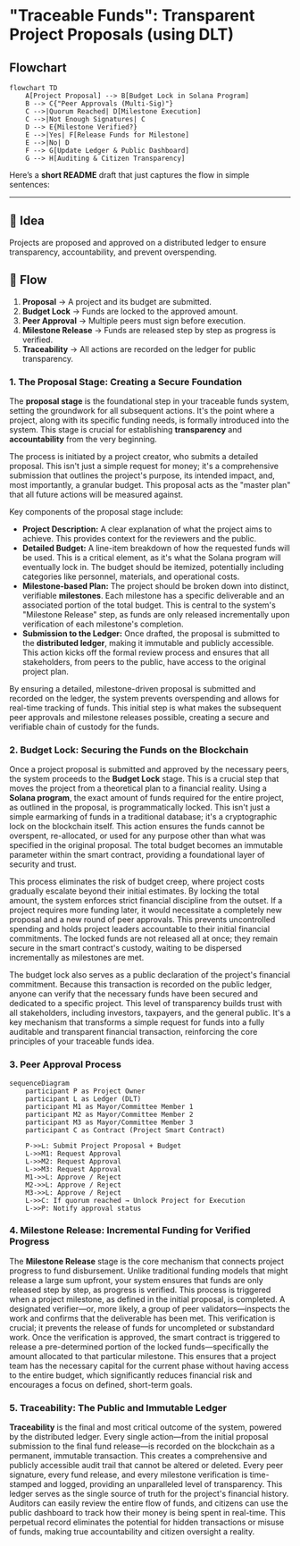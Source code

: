 # "Traceable Funds": Transparent Project Proposals (using DLT) 


## Flowchart

```mermaid
flowchart TD
    A[Project Proposal] --> B[Budget Lock in Solana Program]
    B --> C{"Peer Approvals (Multi-Sig)"}
    C -->|Quorum Reached| D[Milestone Execution]
    C -->|Not Enough Signatures| C
    D --> E{Milestone Verified?}
    E -->|Yes| F[Release Funds for Milestone]
    E -->|No| D
    F --> G[Update Ledger & Public Dashboard]
    G --> H[Auditing & Citizen Transparency]
```

Here’s a **short README** draft that just captures the flow in simple sentences:

---


## 📌 Idea

Projects are proposed and approved on a distributed ledger to ensure transparency, accountability, and prevent overspending.

## 🔄 Flow

1. **Proposal** → A project and its budget are submitted.
2. **Budget Lock** → Funds are locked to the approved amount.
3. **Peer Approval** → Multiple peers must sign before execution.
4. **Milestone Release** → Funds are released step by step as progress is verified.
5. **Traceability** → All actions are recorded on the ledger for public transparency.

### 1. The Proposal Stage: Creating a Secure Foundation

The **proposal stage** is the foundational step in your traceable funds system, setting the groundwork for all subsequent actions. It's the point where a project, along with its specific funding needs, is formally introduced into the system. This stage is crucial for establishing **transparency** and **accountability** from the very beginning.

The process is initiated by a project creator, who submits a detailed proposal. This isn't just a simple request for money; it's a comprehensive submission that outlines the project's purpose, its intended impact, and, most importantly, a granular budget. This proposal acts as the "master plan" that all future actions will be measured against.

Key components of the proposal stage include:

* **Project Description:** A clear explanation of what the project aims to achieve. This provides context for the reviewers and the public.
* **Detailed Budget:** A line-item breakdown of how the requested funds will be used. This is a critical element, as it's what the Solana program will eventually lock in. The budget should be itemized, potentially including categories like personnel, materials, and operational costs.
* **Milestone-based Plan:** The project should be broken down into distinct, verifiable **milestones**. Each milestone has a specific deliverable and an associated portion of the total budget. This is central to the system's "Milestone Release" step, as funds are only released incrementally upon verification of each milestone's completion.
* **Submission to the Ledger:** Once drafted, the proposal is submitted to the **distributed ledger**, making it immutable and publicly accessible. This action kicks off the formal review process and ensures that all stakeholders, from peers to the public, have access to the original project plan.

By ensuring a detailed, milestone-driven proposal is submitted and recorded on the ledger, the system prevents overspending and allows for real-time tracking of funds. This initial step is what makes the subsequent peer approvals and milestone releases possible, creating a secure and verifiable chain of custody for the funds. 

### 2. Budget Lock: Securing the Funds on the Blockchain

Once a project proposal is submitted and approved by the necessary peers, the system proceeds to the **Budget Lock** stage. This is a crucial step that moves the project from a theoretical plan to a financial reality. Using a **Solana program**, the exact amount of funds required for the entire project, as outlined in the proposal, is programmatically locked. This isn't just a simple earmarking of funds in a traditional database; it's a cryptographic lock on the blockchain itself. This action ensures the funds cannot be overspent, re-allocated, or used for any purpose other than what was specified in the original proposal. The total budget becomes an immutable parameter within the smart contract, providing a foundational layer of security and trust.

This process eliminates the risk of budget creep, where project costs gradually escalate beyond their initial estimates. By locking the total amount, the system enforces strict financial discipline from the outset. If a project requires more funding later, it would necessitate a completely new proposal and a new round of peer approvals. This prevents uncontrolled spending and holds project leaders accountable to their initial financial commitments. The locked funds are not released all at once; they remain secure in the smart contract's custody, waiting to be dispersed incrementally as milestones are met.

The budget lock also serves as a public declaration of the project's financial commitment. Because this transaction is recorded on the public ledger, anyone can verify that the necessary funds have been secured and dedicated to a specific project. This level of transparency builds trust with all stakeholders, including investors, taxpayers, and the general public. It's a key mechanism that transforms a simple request for funds into a fully auditable and transparent financial transaction, reinforcing the core principles of your traceable funds idea.


### 3. Peer Approval Process

```mermaid
sequenceDiagram
    participant P as Project Owner
    participant L as Ledger (DLT)
    participant M1 as Mayor/Committee Member 1
    participant M2 as Mayor/Committee Member 2
    participant M3 as Mayor/Committee Member 3
    participant C as Contract (Project Smart Contract)

    P->>L: Submit Project Proposal + Budget
    L->>M1: Request Approval
    L->>M2: Request Approval
    L->>M3: Request Approval
    M1->>L: Approve / Reject
    M2->>L: Approve / Reject
    M3->>L: Approve / Reject
    L->>C: If quorum reached → Unlock Project for Execution
    L->>P: Notify approval status
```

### 4. Milestone Release: Incremental Funding for Verified Progress

The **Milestone Release** stage is the core mechanism that connects project progress to fund disbursement. Unlike traditional funding models that might release a large sum upfront, your system ensures that funds are only released step by step, as progress is verified. This process is triggered when a project milestone, as defined in the initial proposal, is completed. A designated verifier—or, more likely, a group of peer validators—inspects the work and confirms that the deliverable has been met. This verification is crucial; it prevents the release of funds for uncompleted or substandard work. Once the verification is approved, the smart contract is triggered to release a pre-determined portion of the locked funds—specifically the amount allocated to that particular milestone. This ensures that a project team has the necessary capital for the current phase without having access to the entire budget, which significantly reduces financial risk and encourages a focus on defined, short-term goals.

### 5. Traceability: The Public and Immutable Ledger

**Traceability** is the final and most critical outcome of the system, powered by the distributed ledger. Every single action—from the initial proposal submission to the final fund release—is recorded on the blockchain as a permanent, immutable transaction. This creates a comprehensive and publicly accessible audit trail that cannot be altered or deleted. Every peer signature, every fund release, and every milestone verification is time-stamped and logged, providing an unparalleled level of transparency. This ledger serves as the single source of truth for the project's financial history. Auditors can easily review the entire flow of funds, and citizens can use the public dashboard to track how their money is being spent in real-time. This perpetual record eliminates the potential for hidden transactions or misuse of funds, making true accountability and citizen oversight a reality.

